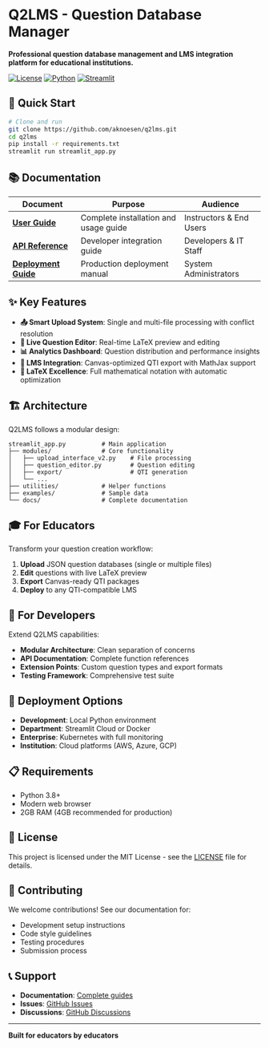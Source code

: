 # Q2LMS - Question Database Manager

**Professional question database management and LMS integration platform for educational institutions.**

[![License](https://img.shields.io/badge/license-MIT-blue.svg)](LICENSE)
[![Python](https://img.shields.io/badge/python-3.8+-green.svg)](https://python.org)
[![Streamlit](https://img.shields.io/badge/streamlit-1.20+-red.svg)](https://streamlit.io)

## 🚀 Quick Start

```bash
# Clone and run
git clone https://github.com/aknoesen/q2lms.git
cd q2lms
pip install -r requirements.txt
streamlit run streamlit_app.py
```

## 📚 Documentation

| Document | Purpose | Audience |
|----------|---------|----------|
| **[User Guide](docs/README.md)** | Complete installation and usage guide | Instructors & End Users |
| **[API Reference](docs/API.md)** | Developer integration guide | Developers & IT Staff |
| **[Deployment Guide](docs/DEPLOYMENT.md)** | Production deployment manual | System Administrators |

## ✨ Key Features

- **📤 Smart Upload System**: Single and multi-file processing with conflict resolution
- **🔧 Live Question Editor**: Real-time LaTeX preview and editing
- **📊 Analytics Dashboard**: Question distribution and performance insights  
- **🎯 LMS Integration**: Canvas-optimized QTI export with MathJax support
- **🧮 LaTeX Excellence**: Full mathematical notation with automatic optimization

## 🏗️ Architecture

Q2LMS follows a modular design:

```
streamlit_app.py          # Main application
├── modules/              # Core functionality
│   ├── upload_interface_v2.py    # File processing
│   ├── question_editor.py        # Question editing
│   ├── export/                   # QTI generation
│   └── ...
├── utilities/            # Helper functions
├── examples/             # Sample data
└── docs/                 # Complete documentation
```

## 🎓 For Educators

Transform your question creation workflow:
1. **Upload** JSON question databases (single or multiple files)
2. **Edit** questions with live LaTeX preview
3. **Export** Canvas-ready QTI packages
4. **Deploy** to any QTI-compatible LMS

## 🔧 For Developers

Extend Q2LMS capabilities:
- **Modular Architecture**: Clean separation of concerns
- **API Documentation**: Complete function references
- **Extension Points**: Custom question types and export formats
- **Testing Framework**: Comprehensive test suite

## 🚀 Deployment Options

- **Development**: Local Python environment
- **Department**: Streamlit Cloud or Docker
- **Enterprise**: Kubernetes with full monitoring
- **Institution**: Cloud platforms (AWS, Azure, GCP)

## 📋 Requirements

- Python 3.8+
- Modern web browser
- 2GB RAM (4GB recommended for production)

## 📄 License

This project is licensed under the MIT License - see the [LICENSE](LICENSE) file for details.

## 🤝 Contributing

We welcome contributions! See our documentation for:
- Development setup instructions
- Code style guidelines  
- Testing procedures
- Submission process

## 📞 Support

- **Documentation**: [Complete guides](docs/)
- **Issues**: [GitHub Issues](https://github.com/your-org/q2lms/issues)
- **Discussions**: [GitHub Discussions](https://github.com/your-org/q2lms/discussions)

---

**Built for educators by educators** 